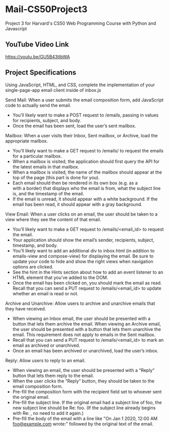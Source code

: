 # Mail-CS50Project3
Project 3 for Harvard's CS50 Web Programming Course with Python and Javascript

## YouTube Video Link
https://youtu.be/GU5B43tIbWA

## Project Specifications
Using JavaScript, HTML, and CSS, complete the implementation of your single-page-app email client inside of inbox.js

Send Mail: When a user submits the email composition form, add JavaScript code to actually send the email.
* You’ll likely want to make a POST request to /emails, passing in values for recipients, subject, and body.
* Once the email has been sent, load the user’s sent mailbox.

Mailbox: When a user visits their Inbox, Sent mailbox, or Archive, load the appropriate mailbox.
* You’ll likely want to make a GET request to /emails/<mailbox> to request the emails for a particular mailbox.
* When a mailbox is visited, the application should first query the API for the latest emails in that mailbox.
* When a mailbox is visited, the name of the mailbox should appear at the top of the page (this part is done for you).
* Each email should then be rendered in its own box (e.g. as a <div> with a border) that displays who the email is from, what the subject line is, and the timestamp of the email.
* If the email is unread, it should appear with a white background. If the email has been read, it should appear with a gray background.

View Email: When a user clicks on an email, the user should be taken to a view where they see the content of that email.
* You’ll likely want to make a GET request to /emails/<email_id> to request the email.
* Your application should show the email’s sender, recipients, subject, timestamp, and body.
* You’ll likely want to add an additional div to inbox.html (in addition to emails-view and compose-view) for displaying the email. Be sure to update your code to hide and show the right views when navigation options are clicked.
* See the hint in the Hints section about how to add an event listener to an HTML element that you’ve added to the DOM.
* Once the email has been clicked on, you should mark the email as read. Recall that you can send a PUT request to /emails/<email_id> to update whether an email is read or not.

Archive and Unarchive: Allow users to archive and unarchive emails that they have received.
* When viewing an Inbox email, the user should be presented with a button that lets them archive the email. When viewing an Archive email, the user should be presented with a button that lets them unarchive the email. This requirement does not apply to emails in the Sent mailbox.
* Recall that you can send a PUT request to /emails/<email_id> to mark an email as archived or unarchived.
* Once an email has been archived or unarchived, load the user’s inbox.

Reply: Allow users to reply to an email.
* When viewing an email, the user should be presented with a “Reply” button that lets them reply to the email.
* When the user clicks the “Reply” button, they should be taken to the email composition form.
* Pre-fill the composition form with the recipient field set to whoever sent the original email.
* Pre-fill the subject line. If the original email had a subject line of foo, the new subject line should be Re: foo. (If the subject line already begins with Re: , no need to add it again.)
* Pre-fill the body of the email with a line like "On Jan 1 2020, 12:00 AM foo@example.com wrote:" followed by the original text of the email.
